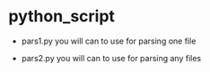 # python_script

- pars1.py you will can to use for parsing one file

- pars2.py you will can to use for parsing any files
